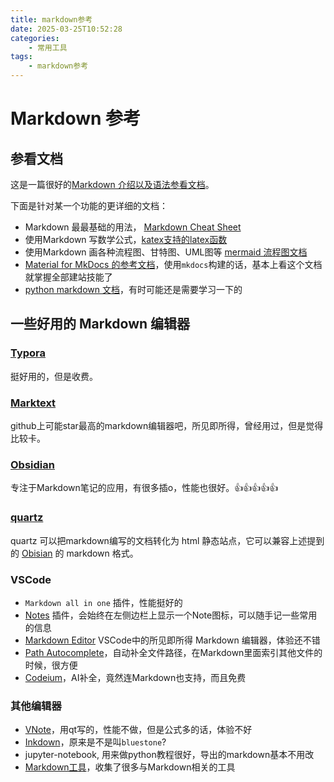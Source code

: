 ```yaml
---
title: markdown参考
date: 2025-03-25T10:52:28
categories:
    - 常用工具
tags:
    - markdown参考
---
```


# Markdown 参考

## 参看文档

这是一篇很好的[Markdown 介绍以及语法参看文档](https://www.markdownguide.org/getting-started/)。

下面是针对某一个功能的更详细的文档：

- Markdown 最最基础的用法， [Markdown Cheat Sheet](https://www.markdownguide.org/cheat-sheet/)
- 使用Markdown 写数学公式，[katex支持的latex函数](https://katex.org/docs/supported)
- 使用Markdown 画各种流程图、甘特图、UML图等 [mermaid 流程图文档](https://mermaid.js.org/syntax/flowchart.html)
- [Material for MkDocs 的参考文档](https://squidfunk.github.io/mkdocs-material/reference/)，使用`mkdocs`构建的话，基本上看这个文档就掌握全部建站技能了
- [python markdown 文档](https://python-markdown.github.io/sitemap.html)，有时可能还是需要学习一下的

<!-- more -->

## 一些好用的 Markdown 编辑器

### [Typora](https://typora.io/)

挺好用的，但是收费。

### [Marktext](https://github.com/marktext/marktext)

github上可能star最高的markdown编辑器吧，所见即所得，曾经用过，但是觉得比较卡。

### [Obsidian](https://obsidian.md)

专注于Markdown笔记的应用，有很多插o，性能也很好。👍👍👍👍👍

### [quartz](https://github.com/jackyzha0/quartz)

quartz 可以把markdown编写的文档转化为 html 静态站点，它可以兼容上述提到的 [Obisian](#obsidian) 的 markdown 格式。

### VSCode

- `Markdown all in one` 插件，性能挺好的
- [Notes](https://marketplace.visualstudio.com/items?itemName=dionmunk.vscode-notes) 插件，会始终在左侧边栏上显示一个Note图标，可以随手记一些常用的信息
- [Markdown Editor](https://github.com/zaaack/vscode-markdown-editor) VSCode中的所见即所得 Markdown 编辑器，体验还不错
- [Path Autocomplete](https://marketplace.visualstudio.com/items?itemName=ionutvmi.path-autocomplete)，自动补全文件路径，在Markdown里面索引其他文件的时候，很方便
- [Codeium](https://codeium.com/)，AI补全，竟然连Markdown也支持，而且免费

### 其他编辑器

- [VNote](https://github.com/vnotex/vnote)，用qt写的，性能不做，但是公式多的话，体验不好
- [Inkdown](https://github.com/1943time/inkdown)，原来是不是叫`bluestone`?
- jupyter-notebook, 用来做python教程很好，导出的markdown基本不用改
- [Markdown工具](https://www.markdownguide.org/tools/)，收集了很多与Markdown相关的工具